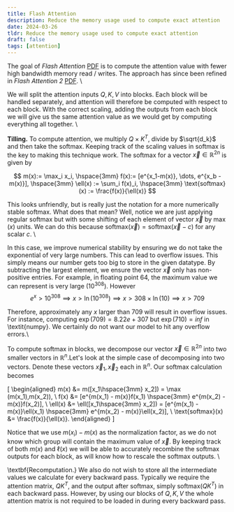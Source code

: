 ```yaml
---
title: Flash Attention
description: Reduce the memory usage used to compute exact attention
date: 2024-03-26
tldr: Reduce the memory usage used to compute exact attention
draft: false
tags: [attention] 
---
```

The goal of *Flash Attention* [PDF](https://arxiv.org/pdf/2205.14135.pdf) is to compute the attention value with fewer high bandwidth memory read / writes. The approach has since been refined in *Flash Attention 2* [PDF](https://arxiv.org/pdf/2307.08691.pdf). \\

We will split the attention inputs $Q,K,V$ into blocks. Each block will be handled separately, and attention will therefore be computed with respect to each block. With the correct scaling, adding the outputs from each block we will give us the same attention value as we would get by computing everything all together. \\  

**Tilling.** To compute attention, we multiply $Q \times K^T$, divide by $\sqrt{d_k}$ and then take the softmax. Keeping track of the scaling values in softmax is the key to making this technique work. The softmax for a vector $\vec{x} \in \mathbb{R}^{2n}$ is given by

$$
    m(x):= \max_i x_i, \hspace{3mm} f(x):= [e^{x_1-m(x)}, \dots, e^{x_b -m(x)}], \hspace{3mm} \ell(x) := \sum_i f(x)_i, \hspace{3mm} \text{softmax}(x) := \frac{f(x)}{\ell(x)}
$$

This looks unfriendly, but is really just the notation for a more numerically stable softmax. What does that mean? Well, notice we are just applying regular softmax but with some shifting of each element of vector $\vec{x}$ by $\max(x)$ units. We can do this because softmax$(\vec{x}) = \text{softmax}(\vec{x}-c)$ for any scalar $c$. \\

In this case, we improve numerical stability by ensuring we do not take the exponential of very large numbers. This can lead to overflow issues. This simply means our number gets too big to store in the given datatype. By subtracting the largest element, we ensure the vector $\vec{x}$ only has non-positive entries. For example, in floating point 64, the maximum value we can represent is very large $(10^{308})$. However
$$
    e^x > 10^{308} \implies x > \ln(10^{308}) \implies x > 308 \times \ln(10) \implies x > 709
$$

Therefore, approximately any $x$ larger than $709$ will result in overflow issues. For instance, computing $\exp(709) = 8.22e+307$ but $\exp(710) = inf$ in \textit{numpy}. We certainly do not want our model to hit any overflow errors.\\ 


To compute softmax in blocks, we decompose our vector $\vec{x} \in \mathbb{R}^{2n}$ into two smaller vectors in $\mathbb{R}^n$.Let's look at the simple case of decomposing into two vectors. Denote these vectors $\vec{x}_1,\vec{x}_2$ each in $\mathbb{R}^n$. Our softmax calculation becomes

\[
\begin{aligned}
    m(x) &= m([x_1\hspace{3mm}  x_2]) = \max (m(x_1),m(x_2)), \\
    f(x) &= [e^{m(x_1) - m(x)}f(x_1) \hspace{3mm} e^{m(x_2) - m(x)}f(x_2)], \\
    \ell(x) &= \ell([x_1\hspace{3mm}  x_2]) = [e^{m(x_1) - m(x)}\ell(x_1) \hspace{3mm} e^{m(x_2) - m(x)}\ell(x_2)], \\
    \text{softmax}(x) &= \frac{f(x)}{\ell(x)}.
\end{aligned}
\]

Notice that we use $m(x_i) - m(x)$ as the normalization factor, as we do not know which group will contain the maximum value of $\vec{x}$. By keeping track of both $m(x)$ and $\ell(x)$ we will be able to accurately recombine the softmax outputs for each block, as will know how to rescale the softmax outputs. \\

\textbf{Recomputation.} We also do not wish to store all the intermediate values we calculate for every backward pass. Typically we require the attention matrix, $QK^T$, and the output after softmax, simply softmax($QK^T$) in each backward pass. However, by using our blocks of $Q,K,V$ the whole attention matrix is not required to be loaded in during every backward pass. 


